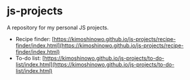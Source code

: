 # js-projects

A repository for my personal JS projects.

* Recipe finder: [https://kimoshinowo.github.io/js-projects/recipe-finder/index.html](https://kimoshinowo.github.io/js-projects/recipe-finder/index.html)
* To-do list: [https://kimoshinowo.github.io/js-projects/to-do-list/index.html](https://kimoshinowo.github.io/js-projects/to-do-list/index.html)

